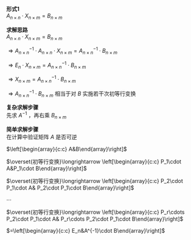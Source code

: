 **形式1**  
$A_{n\times n}\cdot X_{n\times m}  
=B_{n\times m}$  
  
**求解思路**  
$A_{n\times n}\cdot X_{n\times m}  
=B_{n\times m}$  
  
$\Rightarrow A_{n\times n}^{-1}\cdot  
A_{n\times n}\cdot X_{n\times m}  
=A_{n\times n}^{-1}\cdot B_{n\times m}$  
  
$\Rightarrow E_n \cdot X_{n\times m}  
=A_{n\times n}^{-1}\cdot B_{n\times m}$  
  
$\Rightarrow X_{n\times m}  
=A_{n\times n}^{-1}\cdot B_{n\times m}$  
  
$\Rightarrow A_{n\times n}^{-1}\cdot B_{n\times m}$ 相当于对 $B$ 实施若干次初等行变换  
  
**复杂求解步骤**  
先求 $A^{-1}$ ，再右乘 $B_{n\times m}$  
  
**简单求解步骤**  
在计算中验证矩阵 $A$ 是否可逆  
  
$\left[\begin{array}{c:c}  
A&B\end{array}\right]$  
  
$\overset{初等行变换}\longrightarrow  
\left[\begin{array}{c:c}  
P_1\cdot A&P_1\cdot B\end{array}\right]$  
  
$\overset{初等行变换}\longrightarrow  
\left[\begin{array}{c:c}  
P_2\cdot P_1\cdot A&  
P_2\cdot P_1\cdot B\end{array}\right]$  
  
$\cdots$  
  
$\overset{初等行变换}\longrightarrow  
\left[\begin{array}{c:c}  
P_r\cdots P_2\cdot P_1\cdot A&  
P_r\cdots P_2\cdot P_1\cdot B\end{array}\right]$  
  
$=\left[\begin{array}{c:c}  
E_n&A^{-1}\cdot B\end{array}\right]$  
  
